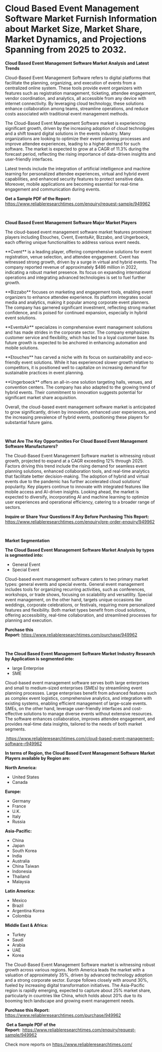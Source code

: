 <p><h1>Cloud Based Event Management Software Market Furnish Information about Market Size, Market Share, Market Dynamics, and Projections Spanning from 2025 to 2032.</h1></p><p><strong>Cloud Based Event Management Software Market Analysis and Latest Trends</strong></p>
<p><p>Cloud-Based Event Management Software refers to digital platforms that facilitate the planning, organizing, and execution of events from a centralized online system. These tools provide event organizers with features such as registration management, ticketing, attendee engagement, vendor coordination, and analytics, all accessible from any device with internet connectivity. By leveraging cloud technology, these solutions enhance collaboration among teams, streamline operations, and reduce costs associated with traditional event management methods.</p><p>The Cloud-Based Event Management Software market is experiencing significant growth, driven by the increasing adoption of cloud technologies and a shift toward digital solutions in the events industry. Many organizations are looking to optimize their event planning processes and improve attendee experiences, leading to a higher demand for such software. The market is expected to grow at a CAGR of 11.3% during the forecast period, reflecting the rising importance of data-driven insights and user-friendly interfaces. </p><p>Latest trends include the integration of artificial intelligence and machine learning for personalized attendee experiences, virtual and hybrid event capabilities, and enhanced security features to protect sensitive data. Moreover, mobile applications are becoming essential for real-time engagement and communication during events.</p></p>
<p><strong>Get a Sample PDF of the Report:&nbsp;</strong> <a href="https://www.reliableresearchtimes.com/enquiry/request-sample/949962?utm_campaign=3034&utm_medium=2&utm_source=Github&utm_content=ia&utm_term=05032025&utm_id=cloud-based-event-management-software">https://www.reliableresearchtimes.com/enquiry/request-sample/949962</a></p>
<p>&nbsp;</p>
<p><strong>Cloud Based Event Management Software Major Market Players</strong></p>
<p><p>The cloud-based event management software market features prominent players including Etouches, Cvent, EventsAir, Bizzabo, and Ungerboeck, each offering unique functionalities to address various event needs.</p><p>**Cvent** is a leading player, offering comprehensive solutions for event registration, venue selection, and attendee engagement. Cvent has witnessed strong growth, driven by a surge in virtual and hybrid events. The company reported revenue of approximately $486 million in 2022, indicating a robust market presence. Its focus on expanding international operations and integrating advanced technologies is set to fuel further growth.</p><p>**Bizzabo** focuses on marketing and engagement tools, enabling event organizers to enhance attendee experience. Its platform integrates social media and analytics, making it popular among corporate event planners. The company has garnered significant investment, reflecting strong market confidence, and is poised for continued expansion, especially in hybrid event solutions.</p><p>**EventsAir** specializes in comprehensive event management solutions and has made strides in the corporate sector. The company emphasizes customer service and flexibility, which has led to a loyal customer base. Its future growth is expected to be anchored in enhancing automation and mobile solutions.</p><p>**Etouches** has carved a niche with its focus on sustainability and eco-friendly event solutions. While it has experienced slower growth relative to competitors, it is positioned well to capitalize on increasing demand for sustainable practices in event planning.</p><p>**Ungerboeck** offers an all-in-one solution targeting halls, venues, and convention centers. The company has also adapted to the growing trend of hybrid events. Their commitment to innovation suggests potential for significant market share acquisition.</p><p>Overall, the cloud-based event management software market is anticipated to grow significantly, driven by innovation, enhanced user experiences, and the increasing prevalence of hybrid events, positioning these players for substantial future gains.</p></p>
<p>&nbsp;</p>
<p><strong>What Are The Key Opportunities For Cloud Based Event Management Software Manufacturers?</strong></p>
<p><p>The Cloud-Based Event Management Software market is witnessing robust growth, projected to expand at a CAGR exceeding 12% through 2025. Factors driving this trend include the rising demand for seamless event planning solutions, enhanced collaboration tools, and real-time analytics that facilitate better decision-making. The adoption of hybrid and virtual events due to the pandemic has further accelerated cloud solutions' popularity. Key players continue to innovate with integrated features like mobile access and AI-driven insights. Looking ahead, the market is expected to diversify, incorporating AI and machine learning to optimize user experiences and operational efficiency, catering to a broader range of sectors.</p></p>
<p><strong>Inquire or Share Your Questions If Any Before Purchasing This Report:</strong> <a href="https://www.reliableresearchtimes.com/enquiry/pre-order-enquiry/949962?utm_campaign=3034&utm_medium=2&utm_source=Github&utm_content=ia&utm_term=05032025&utm_id=cloud-based-event-management-software">https://www.reliableresearchtimes.com/enquiry/pre-order-enquiry/949962</a></p>
<p>&nbsp;</p>
<p><strong>Market Segmentation</strong></p>
<p><strong>The Cloud Based Event Management Software Market Analysis by types is segmented into:</strong></p>
<p><ul><li>General Event</li><li>Special Event</li></ul></p>
<p><p>Cloud-based event management software caters to two primary market types: general events and special events. General event management includes tools for organizing recurring activities, such as conferences, workshops, or trade shows, focusing on scalability and versatility. Special event management, on the other hand, targets unique occasions like weddings, corporate celebrations, or festivals, requiring more personalized features and flexibility. Both market types benefit from cloud solutions, offering accessibility, real-time collaboration, and streamlined processes for planning and execution.</p></p>
<p><strong>Purchase this Report:&nbsp;</strong><a href="https://www.reliableresearchtimes.com/purchase/949962?utm_campaign=3034&utm_medium=2&utm_source=Github&utm_content=ia&utm_term=05032025&utm_id=cloud-based-event-management-software">https://www.reliableresearchtimes.com/purchase/949962</a></p>
<p>&nbsp;</p>
<p><strong>The Cloud Based Event Management Software Market Industry Research by Application is segmented into:</strong></p>
<p><ul><li>large Enterprise</li><li>SME</li></ul></p>
<p><p>Cloud-based event management software serves both large enterprises and small to medium-sized enterprises (SMEs) by streamlining event planning processes. Large enterprises benefit from advanced features such as complex event logistics, comprehensive analytics, and integration with existing systems, enabling efficient management of large-scale events. SMEs, on the other hand, leverage user-friendly interfaces and cost-effective solutions to manage diverse events without extensive resources. The software enhances collaboration, improves attendee engagement, and provides real-time data insights, tailored to the needs of both market segments.</p></p>
<p><a href="https://www.reliableresearchtimes.com/cloud-based-event-management-software-r949962?utm_campaign=3034&utm_medium=2&utm_source=Github&utm_content=ia&utm_term=05032025&utm_id=cloud-based-event-management-software">&nbsp;https://www.reliableresearchtimes.com/cloud-based-event-management-software-r949962</a></p>
<p><strong>In terms of Region, the Cloud Based Event Management Software Market Players available by Region are:</strong></p>
<p>
    <p> <strong> North America: </strong>
        <ul>
            <li>United States</li>
            <li>Canada</li>
        </ul>
        </p> 
    <p> <strong> Europe: </strong>
        <ul>
            <li>Germany</li>
            <li>France</li>
            <li>U.K.</li>
            <li>Italy</li>
            <li>Russia</li>
        </ul>
        </p> 
    <p> <strong> Asia-Pacific: </strong>
        <ul>
            <li>China</li>
            <li>Japan</li>
            <li>South Korea</li>
            <li>India</li>
            <li>Australia</li>
            <li>China Taiwan</li>
            <li>Indonesia</li>
            <li>Thailand</li>
            <li>Malaysia</li>
        </ul>
        </p> 
    <p> <strong> Latin America: </strong>
        <ul>
            <li>Mexico</li>
            <li>Brazil</li>
            <li>Argentina Korea</li>
            <li>Colombia</li>
        </ul>
        </p> 
    <p> <strong> Middle East & Africa: </strong>
        <ul>
            <li>Turkey</li>
            <li>Saudi</li>
            <li>Arabia</li>
            <li>UAE</li>
            <li>Korea</li>
        </ul>
    </p>
    </p>
<p><p>The Cloud-Based Event Management Software market is witnessing robust growth across various regions. North America leads the market with a valuation of approximately 35%, driven by advanced technology adoption and a strong corporate sector. Europe follows closely with around 30%, fueled by increasing digital transformation initiatives. The Asia-Pacific region is rapidly emerging, expected to capture about 25% market share, particularly in countries like China, which holds about 20% due to its booming tech landscape and growing event management needs.</p></p>
<p><strong>Purchase this Report: </strong><a href="https://www.reliableresearchtimes.com/purchase/949962?utm_campaign=3034&utm_medium=2&utm_source=Github&utm_content=ia&utm_term=05032025&utm_id=cloud-based-event-management-software">https://www.reliableresearchtimes.com/purchase/949962</a></p>
<p>&nbsp;<strong>Get a Sample PDF of the Report:&nbsp;&nbsp;</strong><a href="https://www.reliableresearchtimes.com/enquiry/request-sample/949962?utm_campaign=3034&utm_medium=2&utm_source=Github&utm_content=ia&utm_term=05032025&utm_id=cloud-based-event-management-software">https://www.reliableresearchtimes.com/enquiry/request-sample/949962</a></p>
<p><strong></strong></p>
<p>Check more reports on <a href="https://www.reliableresearchtimes.com/?utm_campaign=3034&utm_medium=2&utm_source=Github&utm_content=ia&utm_term=05032025&utm_id=cloud-based-event-management-software">https://www.reliableresearchtimes.com/</a></p>